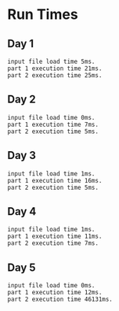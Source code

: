 # Run Times

## Day 1

```
input file load time 5ms.
part 1 execution time 21ms.
part 2 execution time 25ms.
```

## Day 2

```
input file load time 0ms.
part 1 execution time 7ms.
part 2 execution time 5ms.
```

## Day 3

```
input file load time 1ms.
part 1 execution time 16ms.
part 2 execution time 5ms.
```

## Day 4

```
input file load time 1ms.
part 1 execution time 11ms.
part 2 execution time 7ms.
```

## Day 5

```
input file load time 0ms.
part 1 execution time 12ms.
part 2 execution time 46131ms.
```

